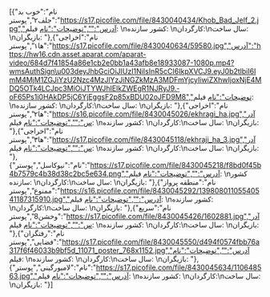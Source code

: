 [{"نام":"خوب بد جلف۲","پوستر":"https://s17.picofile.com/file/8430040434/Khob_Bad_Jelf_2.jpg","آدرس":"","توضیحات":"نام فیلم: \nکشور سازنده: \nکارگردان:\nسال ساخت: \nبازیگران: "},{"نام":"اخراجی ها۱","پوستر":"https://s17.picofile.com/file/8430040634/59580.jpg","آدرس":"https://hw16.cdn.asset.aparat.com/aparat-video/684d7f41854a86e1cb2e0bb1a43afb8e18933087-1080p.mp4?wmsAuthSign\u003deyJhbGciOiJIUzI1NiIsInR5cCI6IkpXVCJ9.eyJ0b2tlbiI6ImM4MjM1ZGJiYzU2Nzc4MzJlYzJiNGZkMzA3MDFmYjcyIiwiZXhwIjoxNjE4MDQ5OTk4LCJpc3MiOiJTYWJhIElkZWEgR1NJRyJ9.-oF65Ps1i0HAkDP5jC6YjEggsF2p85xBDU02oJFD9M8","توضیحات":"نام فیلم: \nکشور سازنده: \nکارگردان:\nسال ساخت: \nبازیگران: "},{"نام":"اخراجی ها۲","پوستر":"https://s16.picofile.com/file/8430045026/ekhragi_ha.jpg","آدرس":"","توضیحات":"نام فیلم: \nکشور سازنده: \nکارگردان:\nسال ساخت: \nبازیگران: "},{"نام":"اخراجی ها۳","پوستر":"https://s17.picofile.com/file/8430045118/ekhraji_ha_3.jpg","آدرس":"","توضیحات":"نام فیلم: \nکشور سازنده: \nکارگردان:\nسال ساخت: \nبازیگران: "},{"نام":"نیوکاسل","پوستر":"https://s17.picofile.com/file/8430045218/f8bd0f45b4b7579c4b38d38c2bc5e634.png","آدرس":"","توضیحات":"نام فیلم: \nکشور سازنده: \nکارگردان:\nسال ساخت: \nبازیگران: "},{"نام":"منطقه پرواز ممنوع","پوستر":"https://s16.picofile.com/file/8430045292/13980801105540541187315910.jpg","آدرس":"","توضیحات":"نام فیلم: \nکشور سازنده: \nکارگردان:\nسال ساخت: \nبازیگران: "},{"نام":"سریع وخشن8","پوستر":"https://s17.picofile.com/file/8430045426/1602881.jpg","آدرس":"","توضیحات":"نام فیلم: \nکشور سازنده: \nکارگردان:\nسال ساخت: \nبازیگران: "},{"نام":"رفتگران فضایی","پوستر":"https://s17.picofile.com/file/8430045550/d494f0574fbb76a317f6f46033b9bf5d_11071_poster_768x1152.jpg","آدرس":"","توضیحات":"نام فیلم: \nکشور سازنده: \nکارگردان:\nسال ساخت: \nبازیگران: "},{"نام":"لامبورگینی","پوستر":"https://s17.picofile.com/file/8430045634/110648563.jpg","آدرس":"","توضیحات":"نام فیلم: \nکشور سازنده: \nکارگردان:\nسال ساخت: \nبازیگران: "}]
